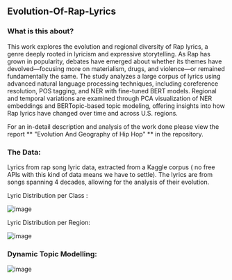 ## Evolution-Of-Rap-Lyrics

### What is this about?

This work explores the evolution and regional diversity of Rap lyrics, a genre deeply rooted in lyricism and expressive storytelling. As Rap has grown in popularity, debates have emerged about whether its themes have devolved—focusing more on materialism, drugs, and violence—or remained fundamentally the same. The study analyzes a large corpus of lyrics using advanced natural language processing techniques, including coreference resolution, POS tagging, and NER with fine-tuned BERT models. Regional and temporal variations are examined through PCA visualization of NER embeddings and BERTopic-based topic modeling, offering insights into how Rap lyrics have changed over time and across U.S. regions.

For an in-detail description and analysis of the work done please view the report ** "Evolution And Geography of Hip Hop" ** in the repository.

### The Data:

Lyrics from rap song lyric data, extracted from a Kaggle corpus ( no free APIs with this kind of data means we have to settle). The lyrics are from songs spanning 4 decades, allowing for the analysis of their evolution. 

Lyric Distribution per Class : 

![image](https://github.com/user-attachments/assets/5da1aee2-cfc7-4495-900a-c14f3c217873)

Lyric Distribution per Region:

![image](https://github.com/user-attachments/assets/8bfdd090-23b4-40d8-919a-a6448d8b5e18)


### Dynamic Topic Modelling:

![image](https://github.com/user-attachments/assets/858a5916-28e3-4df7-830c-087d23aeb839)
